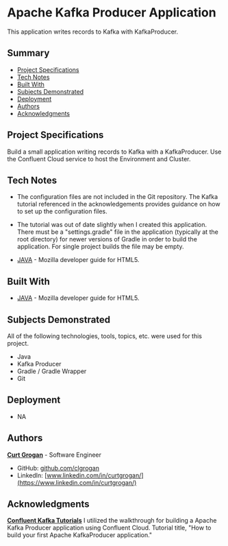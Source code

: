 # Apache Kafka Producer Application

This application writes records to Kafka with KafkaProducer.

## Summary

- [Project Specifications](#project-specifications)
- [Tech Notes](#tech-notes)
- [Built With](#built-with)
- [Subjects Demonstrated](#subjects-demonstrated)
- [Deployment](#deployment)
- [Authors](#authors)
- [Acknowledgments](#acknowledgments)

## Project Specifications

Build a small application writing records to Kafka with a KafkaProducer. Use the Confluent Cloud service to host the Environment and Cluster.

## Tech Notes

- The configuration files are not included in the Git repository. The Kafka tutorial referenced in the acknowledgements provides guidance on how to set up the configuration files.
- The tutorial was out of date slightly when I created this application. There must be a "settings.gradle" file in the application (typically at the root directory) for newer versions of Gradle in order to build the application. For single project builds the file may be empty.

- [JAVA](https://java.com/en/download/help/whatis_java.html) - Mozilla developer guide for HTML5.

## Built With

- [JAVA](https://java.com/en/download/help/whatis_java.html) - Mozilla developer guide for HTML5.

## Subjects Demonstrated

All of the following technologies, tools, topics, etc. were used for this project.

- Java
- Kafka Producer
- Gradle / Gradle Wrapper
- Git

## Deployment

- NA

## Authors

**[Curt Grogan](https://github.com/clgrogan)** - Software Engineer

- GitHub: [github.com/clgrogan](https://github.com/clgrogan)
- LinkedIn: [www.linkedin.com/in/curtgrogan/](https://www.linkedin.com/in/curtgrogan/)

## Acknowledgments

**[Confluent Kafka Tutorials](https://kafka-tutorials.confluent.io/creating-first-apache-kafka-producer-application/confluent.html)** I utilized the walkthrough for building a Apache Kafka Producer application using Confluent Cloud. Tutorial title, "How to build your first Apache KafkaProducer application."

